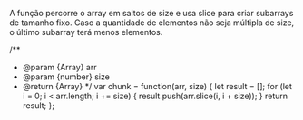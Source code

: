 A função percorre o array em saltos de size e usa slice para criar subarrays de tamanho fixo. Caso a quantidade de elementos não seja múltipla de size, o último subarray terá menos elementos.

/**
 * @param {Array} arr
 * @param {number} size
 * @return {Array}
 */
var chunk = function(arr, size) {
    let result = [];
    for (let i = 0; i < arr.length; i += size) {
        result.push(arr.slice(i, i + size));
    }
    return result;
};


